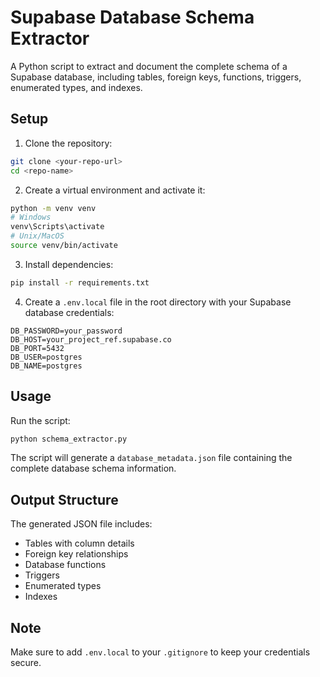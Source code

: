 # Supabase Database Schema Extractor

A Python script to extract and document the complete schema of a Supabase database, including tables, foreign keys, functions, triggers, enumerated types, and indexes.

## Setup

1. Clone the repository:
```bash
git clone <your-repo-url>
cd <repo-name>
```

2. Create a virtual environment and activate it:
```bash
python -m venv venv
# Windows
venv\Scripts\activate
# Unix/MacOS
source venv/bin/activate
```

3. Install dependencies:
```bash
pip install -r requirements.txt
```

4. Create a `.env.local` file in the root directory with your Supabase database credentials:
```env
DB_PASSWORD=your_password
DB_HOST=your_project_ref.supabase.co
DB_PORT=5432
DB_USER=postgres
DB_NAME=postgres
```

## Usage

Run the script:
```bash
python schema_extractor.py
```

The script will generate a `database_metadata.json` file containing the complete database schema information.

## Output Structure

The generated JSON file includes:
- Tables with column details
- Foreign key relationships
- Database functions
- Triggers
- Enumerated types
- Indexes

## Note

Make sure to add `.env.local` to your `.gitignore` to keep your credentials secure. 